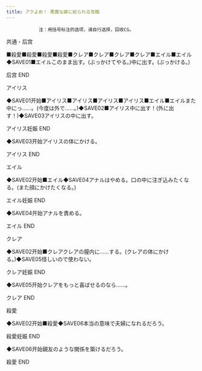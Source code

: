 ```yaml
---
title: アクよめ！ 悪魔な嫁に絞られる攻略
---
```


                注：用括号标注的选项，请自行选择，回收CG。

共通・后宫

■殺愛■殺愛■殺愛■殺愛■クレア■クレア■クレア■クレア■エイル■エイル◆SAVE01■エイルこのまま出す。(ぶっかけてやる。)中に出す。(ぶっかける。)

后宫 END

アイリス

◆SAVE01开始■アイリス■アイリス■アイリス■アイリス■エイル■エイルまた中にっ……。(今度は外で……。)◆SAVE02■アイリス中に出す！(外に出す！)◆SAVE03アイリスの中に出す。

アイリス妊娠 END

◆SAVE03开始アイリスの体にかける。

アイリス END

エイル

◆SAVE02开始■エイル◆SAVE04アナルはやめる。口の中に注ぎ込みたくなる。(また顔にかけたくなる。)

エイル妊娠 END

◆SAVE04开始アナルを責める。

エイル END

クレア

◆SAVE02开始■クレアクレアの膣内に……する。(クレアの体にかける。)◆SAVE05怪しいので使わない。

クレア妊娠 END

◆SAVE05开始クレアをもっと喜ばせるのなら……。

クレア END

殺愛

◆SAVE02开始■殺愛◆SAVE06本当の意味で夫婦になれるだろう。

殺愛妊娠 END

◆SAVE06开始親友のような関係を築けるだろう。

殺愛 END
              

